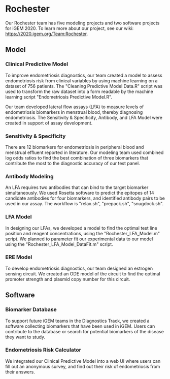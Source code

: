 # Rochester
Our Rochester team has five modeling projects and two software projects for iGEM 2020.
To learn more about our project, see our wiki: https://2020.igem.org/Team:Rochester.

## Model
### Clinical Predictive Model
To improve endometriosis diagnostics, our team created a model to assess endometriosis risk from clinical variables by using machine learning on a dataset of 756 patients. The "Cleaning Predictive Model Data.R" script was used to transform the raw dataset into a form readable by the machine learning script "Endometriosis Predictive Model.R".

Our team developed lateral flow assays (LFA) to measure levels of endometriosis biomarkers in menstrual blood, thereby diagnosing endometriosis. The Sensitivity & Specificity, Antibody, and LFA Model were created in support of assay development.

### Sensitivity & Specificity
There are 12 biomarkers for endometriosis in peripheral blood and menstrual effluent reported in literature. Our modeling team used combined log odds ratios to find the best combination of three biomarkers that contribute the most to the diagnostic accuracy of our test panel.

### Antibody Modeling
An LFA requires two antibodies that can bind to the target biomarker simultaneously. We used Rosetta software to predict the epitopes of 14 candidate antibodies for four biomarkers, and identified antibody pairs to be used in our assay. The workflow is "relax.sh", "prepack.sh", "snugdock.sh".

### LFA Model
In designing our LFAs, we developed a model to find the optimal test line position and reagent concentrations, using the "Rochester_LFA_Model.m" script. We planned to parameter fit our experimental data to our model using the "Rochester_LFA_Model_DataFit.m" script.

### ERE Model
To develop endometriosis diagnostics, our team designed an estrogen sensing circuit. We created an ODE model of the circuit to find the optimal promoter strength and plasmid copy number for this circuit.

## Software
### Biomarker Database
To support future iGEM teams in the Diagnostics Track, we created a software collecting biomarkers that have been used in iGEM. Users can contribute to the database or search for potential biomarkers of the disease they want to study.

### Endometriosis Risk Calculator
We integrated our Clinical Predictive Model into a web UI where users can fill out an anonymous survey, and find out their risk of endometriosis from their answers.
